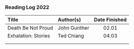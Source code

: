 ### Reading Log 2022

| Title                                 | Author(s)                       | Date Finished |
| :------------------------------------ | :------------------------------ | :-----------: |
| Death Be Not Proud                    | John Gunther                    | 02.01         |
| Exhalation: Stories                   | Ted Chiang                      | 04.03         |
|                                       |                                 |               |
|                                       |                                 |               |
